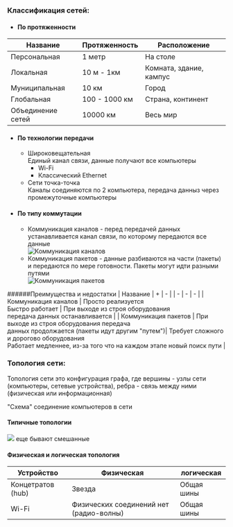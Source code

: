 ### Классификация сетей:
* #### По протяженности

| Название      | Протяженность | Расположение |
| ------------- | ------------- | ------------ |
| Персональная  | 1 метр        | На столе     |
| Локальная     | 10 м - 1км    | Комната, здание, кампус |
| Муниципальная | 10 км         | Город        |
| Глобальная    | 100 - 1000 км | Страна, континент |
| Объединение сетей | 10000 км  | Весь мир     |

* #### По технологии передачи
    * Широковещательная <br>
    Единый канал связи, данные получают все компьютеры
        * Wi-Fi
        * Классический Ethernet
    * Сети точка-точка <br>
    Каналы соединяются по 2 компьютера,
    передача данныз через промежуточные компьютеры


* #### По типу коммутации
    * Коммуникация каналов -
        перед передачей данных устанавливается канал связи, по которому передаются все данные
        <br>
        ![Коммуникация каналов](http://www.althos.com/Sample_Diagrams/ag_PVC_operation_low_res.jpg)
    * Коммуникация пакетов -
        данные разбиваются на части (пакеты) и передаются по мере готовности. Пакеты могут идти разными путями
        <br>
        ![Коммуникация пакетов](http://www.ocrcomputing.org.uk/images/packet_switching.gif)

######Преимущества и недостатки
| Название | + | - |
| - | - | - |
| Коммуникация каналов | Просто реализуется <br> Быстро работает | При выходе из строя оборудования <br> передача данных останавливается |
| Коммуникация пакетов | При выходе из строя оборудования передача <br> данных продолжается (пакеты идут другим "путем")| Требует сложного и дорогово оборудования <br> Работает медленнее, из-за того что на каждом этапе новый поиск пути |

### Топология сети:
Топология сети это конфигурация графа,
где вершины - узлы сети (компьютеры, сетевые устройства),
ребра - связь между ними (физическая или информационная)

"Схема" соединение компьютеров в сети

#### Типичные топологии
![](http://habrastorage.org/files/a34/aee/cd6/a34aeecd693c4177af386537e0b8f215.png)
еще бывают смешанные

#### Физическая и логическая топология
| Устройство        | Физическая    | логическая   |
| ----------------- | ------------- | ------------ |
| Концетратов (hub) | Звезда        | Общая шины   |
| Wi-Fi             | Физических соединений нет (радио-волны)| Общая шины |
